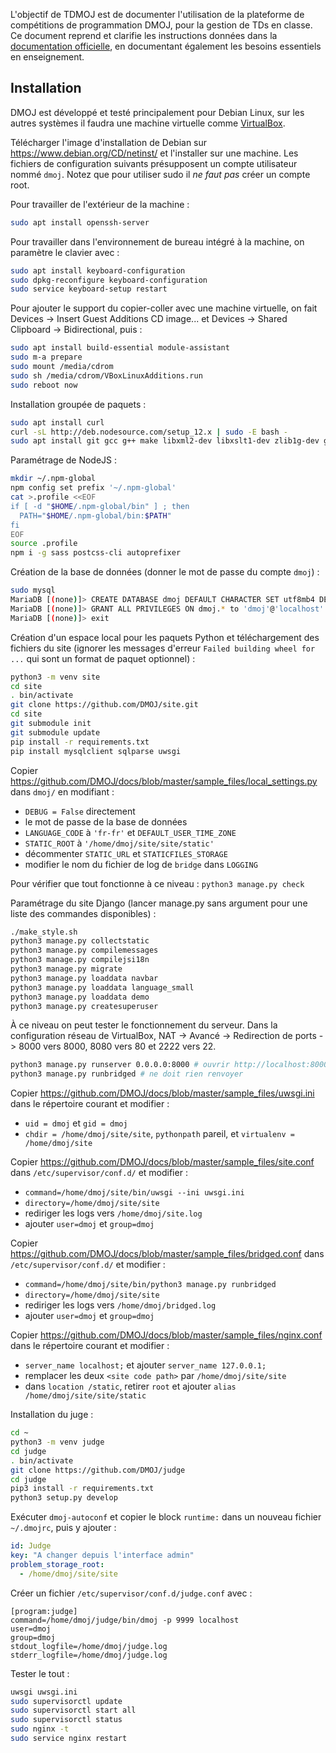 L'objectif de TDMOJ est de documenter l'utilisation de la plateforme de compétitions de programmation DMOJ, pour la gestion de TDs en classe.
Ce document reprend et clarifie les instructions données dans la [documentation officielle](https://dmoj.readthedocs.io/en/latest/README/), en documentant également les besoins essentiels en enseignement.

Installation
------------

DMOJ est développé et testé principalement pour Debian Linux, sur les autres systèmes il faudra une machine virtuelle comme [VirtualBox](https://www.virtualbox.org/).

Télécharger l'image d'installation de Debian sur https://www.debian.org/CD/netinst/ et l'installer sur une machine. Les fichiers de configuration suivants présupposent un compte utilisateur nommé `dmoj`. Notez que pour utiliser sudo il _ne faut pas_ créer un compte root.

Pour travailler de l'extérieur de la machine :
```sh
sudo apt install openssh-server
```

Pour travailler dans l'environnement de bureau intégré à la machine, on paramètre le clavier avec :
```sh
sudo apt install keyboard-configuration
sudo dpkg-reconfigure keyboard-configuration
sudo service keyboard-setup restart
```

Pour ajouter le support du copier-coller avec une machine virtuelle, on fait Devices -> Insert Guest Additions CD image... et Devices -> Shared Clipboard -> Bidirectional, puis :
```sh
sudo apt install build-essential module-assistant
sudo m-a prepare
sudo mount /media/cdrom
sudo sh /media/cdrom/VBoxLinuxAdditions.run
sudo reboot now
```

Installation groupée de paquets :
```sh
sudo apt install curl
curl -sL http://deb.nodesource.com/setup_12.x | sudo -E bash -
sudo apt install git gcc g++ make libxml2-dev libxslt1-dev zlib1g-dev gettext python3-dev python3-pip python3-venv mariadb-server libmariadb-dev-compat supervisor nginx libseccomp-dev nodejs
```

Paramétrage de NodeJS :
```sh
mkdir ~/.npm-global
npm config set prefix '~/.npm-global'
cat >.profile <<EOF
if [ -d "$HOME/.npm-global/bin" ] ; then
  PATH="$HOME/.npm-global/bin:$PATH"
fi
EOF
source .profile
npm i -g sass postcss-cli autoprefixer
```

Création de la base de données (donner le mot de passe du compte `dmoj`) :
```sh
sudo mysql
MariaDB [(none)]> CREATE DATABASE dmoj DEFAULT CHARACTER SET utf8mb4 DEFAULT COLLATE utf8mb4_general_ci;
MariaDB [(none)]> GRANT ALL PRIVILEGES ON dmoj.* to 'dmoj'@'localhost' IDENTIFIED BY '<password>';
MariaDB [(none)]> exit
```

Création d'un espace local pour les paquets Python et téléchargement des fichiers du site (ignorer les messages d'erreur `Failed building wheel for ...` qui sont un format de paquet optionnel) :
```sh
python3 -m venv site
cd site
. bin/activate
git clone https://github.com/DMOJ/site.git
cd site
git submodule init
git submodule update
pip install -r requirements.txt
pip install mysqlclient sqlparse uwsgi
```

Copier https://github.com/DMOJ/docs/blob/master/sample_files/local_settings.py dans `dmoj/` en modifiant :
* `DEBUG = False` directement
* le mot de passe de la base de données
* `LANGUAGE_CODE` à `'fr-fr'` et `DEFAULT_USER_TIME_ZONE`
* `STATIC_ROOT` à `'/home/dmoj/site/site/static'`
* décommenter `STATIC_URL` et `STATICFILES_STORAGE`
* modifier le nom du fichier de log de `bridge` dans `LOGGING`

Pour vérifier que tout fonctionne à ce niveau : `python3 manage.py check`

Paramétrage du site Django (lancer manage.py sans argument pour une liste des commandes disponibles) :
```sh
./make_style.sh
python3 manage.py collectstatic
python3 manage.py compilemessages
python3 manage.py compilejsi18n
python3 manage.py migrate
python3 manage.py loaddata navbar
python3 manage.py loaddata language_small
python3 manage.py loaddata demo
python3 manage.py createsuperuser
```

À ce niveau on peut tester le fonctionnement du serveur. Dans la configuration réseau de VirtualBox, NAT -> Avancé -> Redirection de ports -> 8000 vers 8000, 8080 vers 80 et 2222 vers 22.
```sh
python3 manage.py runserver 0.0.0.0:8000 # ouvrir http://localhost:8000
python3 manage.py runbridged # ne doit rien renvoyer
```

Copier https://github.com/DMOJ/docs/blob/master/sample_files/uwsgi.ini dans le répertoire courant et modifier :
* `uid = dmoj` et `gid = dmoj`
* `chdir = /home/dmoj/site/site`, `pythonpath` pareil, et `virtualenv = /home/dmoj/site`

Copier https://github.com/DMOJ/docs/blob/master/sample_files/site.conf dans `/etc/supervisor/conf.d/` et modifier :
* `command=/home/dmoj/site/bin/uwsgi --ini uwsgi.ini`
* `directory=/home/dmoj/site/site`
* rediriger les logs vers `/home/dmoj/site.log`
* ajouter `user=dmoj` et `group=dmoj`

Copier https://github.com/DMOJ/docs/blob/master/sample_files/bridged.conf dans `/etc/supervisor/conf.d/` et modifier :
* `command=/home/dmoj/site/bin/python3 manage.py runbridged`
* `directory=/home/dmoj/site/site`
* rediriger les logs vers `/home/dmoj/bridged.log`
* ajouter `user=dmoj` et `group=dmoj`

Copier https://github.com/DMOJ/docs/blob/master/sample_files/nginx.conf dans le répertoire courant et modifier :
* `server_name localhost;` et ajouter `server_name 127.0.0.1;`
* remplacer les deux `<site code path>` par `/home/dmoj/site/site`
* dans `location /static`, retirer `root` et ajouter `alias /home/dmoj/site/site/static`

Installation du juge :
```sh
cd ~
python3 -m venv judge
cd judge
. bin/activate
git clone https://github.com/DMOJ/judge
cd judge
pip3 install -r requirements.txt
python3 setup.py develop
```

Exécuter `dmoj-autoconf` et copier le block `runtime:` dans un nouveau fichier `~/.dmojrc`, puis y ajouter :
```yml
id: Judge
key: "A changer depuis l'interface admin"
problem_storage_root:
  - /home/dmoj/site/site
```

Créer un fichier `/etc/supervisor/conf.d/judge.conf` avec :
```
[program:judge]
command=/home/dmoj/judge/bin/dmoj -p 9999 localhost
user=dmoj
group=dmoj
stdout_logfile=/home/dmoj/judge.log
stderr_logfile=/home/dmoj/judge.log
```

Tester le tout :
```sh
uwsgi uwsgi.ini
sudo supervisorctl update
sudo supervisorctl start all
sudo supervisorctl status
sudo nginx -t
sudo service nginx restart
```
